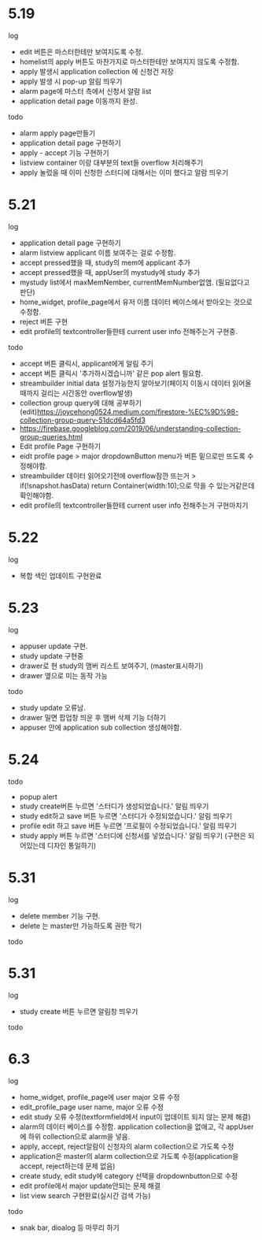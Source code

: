# 5.19
log
 - edit 버튼은 마스터한테만 보여지도록 수정.  
 - homelist의 apply 버튼도 마찬가지로 마스터한테만 보여지지 않도록 수정함.  
 - apply 발생시 application collection 에 신청건 저장
 - apply 발생 시 pop-up 알림 띄우기 
 - alarm page에 마스터 측에서 신청서 알람 list 
 - application detail page 이동까지 완성.

todo
 - alarm apply page만들기 
 - application detail page 구현하기 
 - apply - accept 기능 구현하기 
 - listview container 이랑 대부분의 text들 overflow 처리해주기 
 - apply 눌렀을 때 이미 신청한 스터디에 대해서는 이미 했다고 알람 띄우기 

# 5.21
log
 - application detail page 구현하기 
 - alarm listview applicant 이름 보여주는 걸로 수정함.
 - accept pressed했을 때, study의 mem에 applicant 추가
 - accept pressed했을 때, appUser의 mystudy에 study 추가
 - mystudy list에서 maxMemNember, currentMemNumber없앰. (필요없다고 판단)
 - home_widget, profile_page에서 유저 이름 데이터 베이스에서 받아오는 것으로 수정함. 
 - reject 버튼 구현
 - edit profile의 textcontroller들한테 current user info 전해주는거 구현중.

todo
 - accept 버튼 클릭시, applicant에게 알림 주기 
 - accept 버튼 클릭시 '추가하시겠습니까' 같은 pop alert 필요함. 
 - streambuilder initial data 설정가능한지 알아보기(페이지 이동시 데이터 읽어올때까지 걸리는 시간동안 overflow발생)
 - collection group query에 대해 공부하기(edit)https://joycehong0524.medium.com/firestore-%EC%9D%98-collection-group-query-51dcd64a5fd3
 - https://firebase.googleblog.com/2019/06/understanding-collection-group-queries.html
 - Edit profile Page 구현하기  
 - eidt profile page > major dropdownButton menu가 버튼 밑으로만 뜨도록 수정해야함. 
 - streambuilder 데이터 읽어오기전에 overflow잠깐 뜨는거 >  if(!snapshot.hasData) return Container(width:10);으로 막을 수 있는거같은데 확인해야함.
 - edit profile의 textcontroller들한테 current user info 전해주는거 구현마치기 

# 5.22
log
 - 복합 색인 업데이트 구현완료 

# 5.23
log
 - appuser update 구현. 
 - study update 구현중
 - drawer로 현 study의 맴버 리스트 보여주기, (master표시하기)
 - drawer 옆으로 미는 동작 가능

todo
 - study update 오류남. 
 - drawer 밀면 팝업창 띄운 후 맴버 삭제 기능 더하기
 - appuser 안에 application sub collection 생성해야함. 
 
 # 5.24
 
 todo
  - popup alert
  - study create버튼 누르면 '스터디가 생성되었습니다.' 알림 띄우기
  - study edit하고 save 버튼 누르면 '스터디가 수정되었습니다.' 알림 띄우기
  - profile edit 하고 save 버튼 누르면 '프로필이 수정되었습니다.' 알림 띄우기
  - study apply 버튼 누르면 '스터디에 신청서를 넣었습니다.' 알림 띄우기 (구현은 되어있는데 디자인 통일하기)

# 5.31
 
  log
  - delete member 기능 구현.
  - delete 는 master만 가능하도록 권한 막기 
  
  todo
  
 # 5.31
 
 log
 - study create 버튼 누르면 알림창 띄우기 
  
 todo
 
 # 6.3
 
 log
 - home_widget, profile_page에 user major 오류 수정
 - edit_profile_page user name, major 오류 수정
 - edit study 오류 수정(textformfield에서 input이 업데이트 되지 않는 문제 해결)
 - alarm의 데이터 베이스를 수정함. application collection을 없애고, 각 appUser에 하위 collection으로 alarm을 넣음. 
 - apply, accept, reject알람이 신청자의 alarm collection으로 가도록 수정
 - application은 master의 alarm collection으로 가도록 수정(application을 accept, reject하는데 문제 없음)
 - create study, edit study에 category 선택을 dropdownbutton으로 수정
 - edit profile에서 major update안되는 문제 해결
 - list view search 구현완료(실시간 검색 가능)
 
 todo
 - snak bar, dioalog 등 마무리 하기 
 


  
